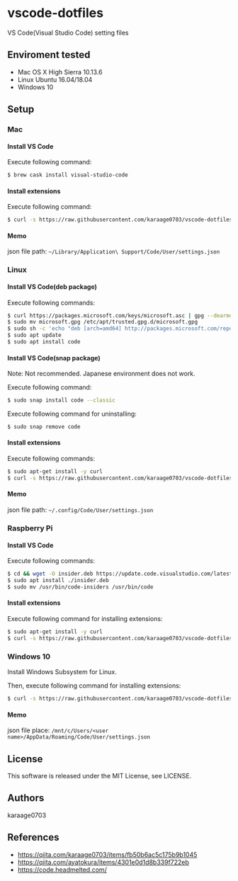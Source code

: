 # vscode-dotfiles

VS Code(Visual Studio Code) setting files

## Enviroment tested

- Mac OS X High Sierra 10.13.6
- Linux Ubuntu 16.04/18.04
- Windows 10

## Setup

### Mac
#### Install VS Code
Execute following command:

```sh
$ brew cask install visual-studio-code
```

#### Install extensions
Execute following command:

```sh
$ curl -s https://raw.githubusercontent.com/karaage0703/vscode-dotfiles/master/install-vscode-extensions.sh | /bin/bash
```

#### Memo
json file path: `~/Library/Application\ Support/Code/User/settings.json`

### Linux
#### Install VS Code(deb package)
Execute following commands:

```sh
$ curl https://packages.microsoft.com/keys/microsoft.asc | gpg --dearmor > microsoft.gpg
$ sudo mv microsoft.gpg /etc/apt/trusted.gpg.d/microsoft.gpg
$ sudo sh -c 'echo "deb [arch=amd64] http://packages.microsoft.com/repos/vscode stable main" > /etc/apt/sources.list.d/vscode.list'
$ sudo apt update
$ sudo apt install code
```

#### Install VS Code(snap package)
Note: Not recommended. Japanese environment does not work.

Execute following command:

```sh
$ sudo snap install code --classic
```

Execute following command for uninstalling:

```sh
$ sudo snap remove code
```

#### Install extensions
Execute following commands:

```sh
$ sudo apt-get install -y curl
$ curl -s https://raw.githubusercontent.com/karaage0703/vscode-dotfiles/master/install-vscode-extensions.sh | /bin/bash
```

#### Memo
json file path: `~/.config/Code/User/settings.json`


### Raspberry Pi
#### Install VS Code
Execute following commands:

```sh
$ cd && wget -O insider.deb https://update.code.visualstudio.com/latest/linux-deb-armhf/insider
$ sudo apt install ./insider.deb
$ sudo mv /usr/bin/code-insiders /usr/bin/code
```

#### Install extensions
Execute following command for installing extensions:

```sh
$ sudo apt-get install -y curl
$ curl -s https://raw.githubusercontent.com/karaage0703/vscode-dotfiles/master/install-vscode-extensions.sh | /bin/bash
```


### Windows 10

Install Windows Subsystem for Linux.

Then, execute following command for installing extensions:

```sh
$ curl -s https://raw.githubusercontent.com/karaage0703/vscode-dotfiles/master/install-vscode-extensions.sh | /bin/bash
```

#### Memo
json file place: `/mnt/c/Users/<user name>/AppData/Roaming/Code/User/settings.json`

## License

This software is released under the MIT License, see LICENSE.

## Authors

karaage0703

## References

- https://qiita.com/karaage0703/items/fb50b6ac5c175b9b1045
- https://qiita.com/ayatokura/items/4301e0d1d8b339f722eb
- https://code.headmelted.com/
